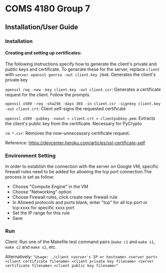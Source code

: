 # COMS 4180 Group 7
## Installation/User Guide

### Installation

#### Creating and setting up certificates:
The following instructions specify how to generate the client's private and public keys and certificate. To generate these for the server, replace ``client`` with ``server``.
``openssl genrsa -out client.key 2048``: Generates the client's private key

``openssl req -new -key client.key -out client.csr``: Generates a certificate request for the client. Follow the prompts.

``openssl x509 -req -sha256 -days 365 -in client.csr -signkey client.key -out client.crt``: Client self-signs the requested certificate

``openssl x509 -pubkey -noout < client.crt > clientpubkey.pem``: Extracts the client's public key from the certificate. Necessary for PyCrypto

``rm *.csr``: Removes the now-unnecessary certificate request.

Reference: https://devcenter.heroku.com/articles/ssl-certificate-self

### Environment Setting
In order to establish the connection with the server on Google VM, specific firewall rules need to be added for allowing the tcp port connection.The process is set as follow:
- Choose "Compute Engine" in the VM
- Choose "Networking" option
- Choose Firewall rules, click create new firewall rule 
- In Allowed protocols and ports blank, enter "tcp" for all tcp port or tcp:xxxx for specific xxxx port
- Set the IP range for this rule
- Save

### Run
Client: Run one of the Makefile test command pairs (``make c1`` and ``make s1``, ``make c2`` and ``make s2``, etc.

Alternatively:
``"Usage: ./client <server's IP or hostname> <server port> <client certificate filename> <client private key filename> <server certificate filename> <client public key filename>"``
